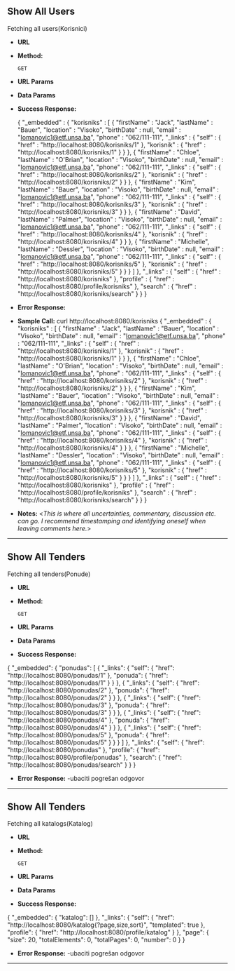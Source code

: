 Show All Users
----
  Fetching all users(Korisnici)

* **URL**

  </korisniks>

* **Method:**

  `GET` 

*  **URL Params**

* **Data Params**


* **Success Response:**

  {
  "_embedded" : {
    "korisniks" : [ {
      "firstName" : "Jack",
      "lastName" : "Bauer",
      "location" : "Visoko",
      "birthDate" : null,
      "email" : "Iomanovic1@etf.unsa.ba",
      "phone" : "062/111-111",
      "_links" : {
        "self" : {
          "href" : "http://localhost:8080/korisniks/1"
        },
        "korisnik" : {
          "href" : "http://localhost:8080/korisniks/1"
        }
      }
    }, {
      "firstName" : "Chloe",
      "lastName" : "O'Brian",
      "location" : "Visoko",
      "birthDate" : null,
      "email" : "Iomanovic1@etf.unsa.ba",
      "phone" : "062/111-111",
      "_links" : {
        "self" : {
          "href" : "http://localhost:8080/korisniks/2"
        },
        "korisnik" : {
          "href" : "http://localhost:8080/korisniks/2"
        }
      }
    }, {
      "firstName" : "Kim",
      "lastName" : "Bauer",
      "location" : "Visoko",
      "birthDate" : null,
      "email" : "Iomanovic1@etf.unsa.ba",
      "phone" : "062/111-111",
      "_links" : {
        "self" : {
          "href" : "http://localhost:8080/korisniks/3"
        },
        "korisnik" : {
          "href" : "http://localhost:8080/korisniks/3"
        }
      }
    }, {
      "firstName" : "David",
      "lastName" : "Palmer",
      "location" : "Visoko",
      "birthDate" : null,
      "email" : "Iomanovic1@etf.unsa.ba",
      "phone" : "062/111-111",
      "_links" : {
        "self" : {
          "href" : "http://localhost:8080/korisniks/4"
        },
        "korisnik" : {
          "href" : "http://localhost:8080/korisniks/4"
        }
      }
    }, {
      "firstName" : "Michelle",
      "lastName" : "Dessler",
      "location" : "Visoko",
      "birthDate" : null,
      "email" : "Iomanovic1@etf.unsa.ba",
      "phone" : "062/111-111",
      "_links" : {
        "self" : {
          "href" : "http://localhost:8080/korisniks/5"
        },
        "korisnik" : {
          "href" : "http://localhost:8080/korisniks/5"
        }
      }
    } ]
  },
  "_links" : {
    "self" : {
      "href" : "http://localhost:8080/korisniks"
    },
    "profile" : {
      "href" : "http://localhost:8080/profile/korisniks"
    },
    "search" : {
      "href" : "http://localhost:8080/korisniks/search"
    }
  }
}
 
* **Error Response:**
* **Sample Call:**
curl http://localhost:8080/korisniks
 {
  "_embedded" : {
    "korisniks" : [ {
      "firstName" : "Jack",
      "lastName" : "Bauer",
      "location" : "Visoko",
      "birthDate" : null,
      "email" : "Iomanovic1@etf.unsa.ba",
      "phone" : "062/111-111",
      "_links" : {
        "self" : {
          "href" : "http://localhost:8080/korisniks/1"
        },
        "korisnik" : {
          "href" : "http://localhost:8080/korisniks/1"
        }
      }
    }, {
      "firstName" : "Chloe",
      "lastName" : "O'Brian",
      "location" : "Visoko",
      "birthDate" : null,
      "email" : "Iomanovic1@etf.unsa.ba",
      "phone" : "062/111-111",
      "_links" : {
        "self" : {
          "href" : "http://localhost:8080/korisniks/2"
        },
        "korisnik" : {
          "href" : "http://localhost:8080/korisniks/2"
        }
      }
    }, {
      "firstName" : "Kim",
      "lastName" : "Bauer",
      "location" : "Visoko",
      "birthDate" : null,
      "email" : "Iomanovic1@etf.unsa.ba",
      "phone" : "062/111-111",
      "_links" : {
        "self" : {
          "href" : "http://localhost:8080/korisniks/3"
        },
        "korisnik" : {
          "href" : "http://localhost:8080/korisniks/3"
        }
      }
    }, {
      "firstName" : "David",
      "lastName" : "Palmer",
      "location" : "Visoko",
      "birthDate" : null,
      "email" : "Iomanovic1@etf.unsa.ba",
      "phone" : "062/111-111",
      "_links" : {
        "self" : {
          "href" : "http://localhost:8080/korisniks/4"
        },
        "korisnik" : {
          "href" : "http://localhost:8080/korisniks/4"
        }
      }
    }, {
      "firstName" : "Michelle",
      "lastName" : "Dessler",
      "location" : "Visoko",
      "birthDate" : null,
      "email" : "Iomanovic1@etf.unsa.ba",
      "phone" : "062/111-111",
      "_links" : {
        "self" : {
          "href" : "http://localhost:8080/korisniks/5"
        },
        "korisnik" : {
          "href" : "http://localhost:8080/korisniks/5"
        }
      }
    } ]
  },
  "_links" : {
    "self" : {
      "href" : "http://localhost:8080/korisniks"
    },
    "profile" : {
      "href" : "http://localhost:8080/profile/korisniks"
    },
    "search" : {
      "href" : "http://localhost:8080/korisniks/search"
    }
  }
}
* **Notes:**
  <_This is where all uncertainties, commentary, discussion etc. can go. I recommend timestamping and identifying oneself when leaving comments here._> 
--------------------------------------------------------------------------------------------------------------------------------------------------------

Show All Tenders
----
  Fetching all tenders(Ponude)

* **URL**

  </ponudas>

* **Method:**

  `GET` 

*  **URL Params**

* **Data Params**


* **Success Response:**


{
  "_embedded": {
    "ponudas": [
      {
        "_links": {
          "self": {
            "href": "http://localhost:8080/ponudas/1"
          },
          "ponuda": {
            "href": "http://localhost:8080/ponudas/1"
          }
        }
      },
      {
        "_links": {
          "self": {
            "href": "http://localhost:8080/ponudas/2"
          },
          "ponuda": {
            "href": "http://localhost:8080/ponudas/2"
          }
        }
      },
      {
        "_links": {
          "self": {
            "href": "http://localhost:8080/ponudas/3"
          },
          "ponuda": {
            "href": "http://localhost:8080/ponudas/3"
          }
        }
      },
      {
        "_links": {
          "self": {
            "href": "http://localhost:8080/ponudas/4"
          },
          "ponuda": {
            "href": "http://localhost:8080/ponudas/4"
          }
        }
      },
      {
        "_links": {
          "self": {
            "href": "http://localhost:8080/ponudas/5"
          },
          "ponuda": {
            "href": "http://localhost:8080/ponudas/5"
          }
        }
      }
    ]
  },
  "_links": {
    "self": {
      "href": "http://localhost:8080/ponudas"
    },
    "profile": {
      "href": "http://localhost:8080/profile/ponudas"
    },
    "search": {
      "href": "http://localhost:8080/ponudas/search"
    }
  }
}

* **Error Response:**
-ubaciti pogrešan odgovor

--------------------------------------------------------------------------------------------

Show All Tenders
----
  Fetching all katalogs(Katalog)

* **URL**

  </katalog>

* **Method:**

  `GET` 

*  **URL Params**

* **Data Params**


* **Success Response:**

{
  "_embedded": {
    "katalog": []
  },
  "_links": {
    "self": {
      "href": "http://localhost:8080/katalog{?page,size,sort}",
      "templated": true
    },
    "profile": {
      "href": "http://localhost:8080/profile/katalog"
    }
  },
  "page": {
    "size": 20,
    "totalElements": 0,
    "totalPages": 0,
    "number": 0
  }
}

* **Error Response:**
-ubaciti pogrešan odgovor

-------------------------------------------------------------------------------------------------